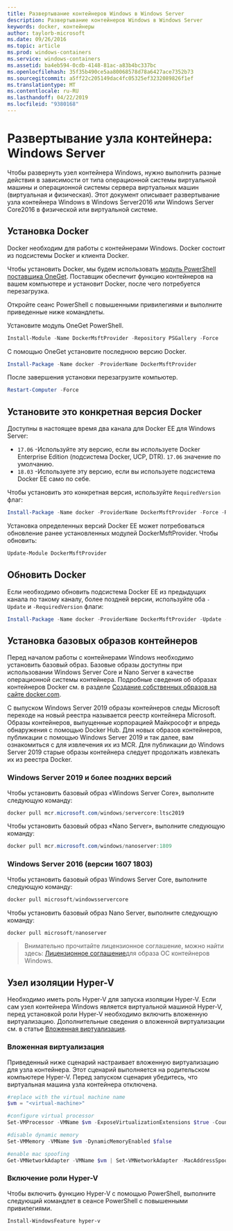 ```yaml
---
title: Развертывание контейнеров Windows в Windows Server
description: Развертывание контейнеров Windows в Windows Server
keywords: docker, контейнеры
author: taylorb-microsoft
ms.date: 09/26/2016
ms.topic: article
ms.prod: windows-containers
ms.service: windows-containers
ms.assetid: ba4eb594-0cdb-4148-81ac-a83b4bc337bc
ms.openlocfilehash: 35f35b490ce5aa80068578d78a6427ace7352b73
ms.sourcegitcommit: a5ff22c205149dac4fc05325ef3232089826f1ef
ms.translationtype: MT
ms.contentlocale: ru-RU
ms.lasthandoff: 04/22/2019
ms.locfileid: "9380168"
---
```

# <a name="container-host-deployment-windows-server"></a>Развертывание узла контейнера: Windows Server

Чтобы развернуть узел контейнера Windows, нужно выполнить разные действия в зависимости от типа операционной системы виртуальной машины и операционной системы сервера виртуальных машин (виртуальная и физическая). Этот документ описывает развертывание узла контейнера Windows в Windows Server2016 или Windows Server Core2016 в физической или виртуальной системе.

## <a name="install-docker"></a>Установка Docker

Docker необходим для работы с контейнерами Windows. Docker состоит из подсистемы Docker и клиента Docker.

Чтобы установить Docker, мы будем использовать [модуль PowerShell поставщика OneGet](https://github.com/OneGet/MicrosoftDockerProvider). Поставщик обеспечит функцию контейнеров на вашем компьютере и установит Docker, после чего потребуется перезагрузка.

Откройте сеанс PowerShell с повышенными привилегиями и выполните приведенные ниже командлеты.

Установите модуль OneGet PowerShell.

```PowerShell
Install-Module -Name DockerMsftProvider -Repository PSGallery -Force
```

С помощью OneGet установите последнюю версию Docker.

```PowerShell
Install-Package -Name docker -ProviderName DockerMsftProvider
```

После завершения установки перезагрузите компьютер.

```PowerShell
Restart-Computer -Force
```

## <a name="install-a-specific-version-of-docker"></a>Установите это конкретная версия Docker

Доступны в настоящее время два канала для Docker EE для Windows Server:

* `17.06` -Используйте эту версию, если вы используете Docker Enterprise Edition (подсистема Docker, UCP, DTR). `17.06` значение по умолчанию.
* `18.03` -Используете эту версию, если вы используете подсистема Docker EE само по себе.

Чтобы установить это конкретная версия, используйте `RequiredVersion` флаг:

```PowerShell
Install-Package -Name docker -ProviderName DockerMsftProvider -Force -RequiredVersion 18.03
```

Установка определенных версий Docker EE может потребоваться обновление ранее установленных модулей DockerMsftProvider. Чтобы обновить:

```PowerShell
Update-Module DockerMsftProvider
```

## <a name="update-docker"></a>Обновить Docker

Если необходимо обновить подсистема Docker EE из предыдущих канала по такому каналу, более поздней версии, используйте оба `-Update` и `-RequiredVersion` флаги:

```PowerShell
Install-Package -Name docker -ProviderName DockerMsftProvider -Update -Force -RequiredVersion 18.03
```

## <a name="install-base-container-images"></a>Установка базовых образов контейнеров

Перед началом работы с контейнерами Windows необходимо установить базовый образ. Базовые образы доступны при использовании Windows Server Core и Nano Server в качестве операционной системы контейнера. Подробные сведения об образах контейнеров Docker см. в разделе [Создание собственных образов на сайте docker.com](https://docs.docker.com/engine/tutorials/dockerimages/).

С выпуском Windows Server 2019 образы контейнеров следы Microsoft переходе на новый реестра называется реестр контейнера Microsoft. Образы контейнеров, выпущенные корпорацией Майкрософт и впредь обнаружения с помощью Docker Hub. Для новых образов контейнеров, публикации с помощью Windows Server 2019 и так далее, вам ознакомиться с для извлечения их из MCR. Для публикации до Windows Server 2019 старые образы контейнера следует продолжать извлекать их из реестра Docker.

### <a name="windows-server-2019-and-newer"></a>Windows Server 2019 и более поздних версий

Чтобы установить базовый образ «Windows Server Core», выполните следующую команду:

```PowerShell
docker pull mcr.microsoft.com/windows/servercore:ltsc2019
```

Чтобы установить базовый образ «Nano Server», выполните следующую команду:

```PowerShell
docker pull mcr.microsoft.com/windows/nanoserver:1809
```

### <a name="windows-server-2016-versions-1607-1803"></a>Windows Server 2016 (версии 1607 1803)

Чтобы установить базовый образ Windows Server Core, выполните следующую команду:

```PowerShell
docker pull microsoft/windowsservercore
```

Чтобы установить базовый образ Nano Server, выполните следующую команду:

```PowerShell
docker pull microsoft/nanoserver
```

> Внимательно прочитайте лицензионное соглашение, можно найти здесь: [Лицензионное соглашение](../images-eula.md)для образа ОС контейнеров Windows.

## <a name="hyper-v-isolation-host"></a>Узел изоляции Hyper-V

Необходимо иметь роль Hyper-V для запуска изоляции Hyper-V. Если сам узел контейнера Windows является виртуальной машиной Hyper-V, перед установкой роли Hyper-V необходимо включить вложенную виртуализацию. Дополнительные сведения о вложенной виртуализации см. в статье [Вложенная виртуализация](https://msdn.microsoft.com/en-us/virtualization/hyperv_on_windows/user_guide/nesting).

### <a name="nested-virtualization"></a>Вложенная виртуализация

Приведенный ниже сценарий настраивает вложенную виртуализацию для узла контейнера. Этот сценарий выполняется на родительском компьютере Hyper-V. Перед запуском сценария убедитесь, что виртуальная машина узла контейнера отключена.

```PowerShell
#replace with the virtual machine name
$vm = "<virtual-machine>"

#configure virtual processor
Set-VMProcessor -VMName $vm -ExposeVirtualizationExtensions $true -Count 2

#disable dynamic memory
Set-VMMemory -VMName $vm -DynamicMemoryEnabled $false

#enable mac spoofing
Get-VMNetworkAdapter -VMName $vm | Set-VMNetworkAdapter -MacAddressSpoofing On
```

### <a name="enable-the-hyper-v-role"></a>Включение роли Hyper-V

Чтобы включить функцию Hyper-V с помощью PowerShell, выполните следующий командлет в сеансе PowerShell с повышенными привилегиями.

```PowerShell
Install-WindowsFeature hyper-v
```
